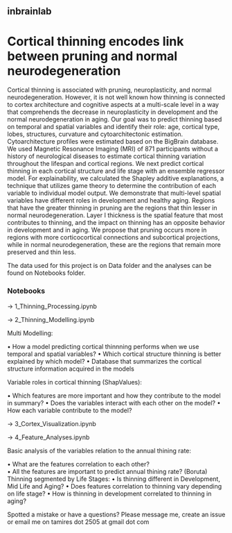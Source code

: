 ## inbrainlab

# Cortical thinning encodes link between pruning and normal neurodegeneration

Cortical thinning is associated with pruning, neuroplasticity, and normal neurodegeneration. However, it is not well known how thinning is connected to cortex architecture and cognitive aspects at a multi-scale level in a way that comprehends the decrease in neuroplasticity in development and the normal neurodegeneration in aging. Our goal was to predict thinning based on temporal and spatial variables and identify their role: age, cortical type, lobes, structures, curvature and cytoarchitectonic estimation. Cytoarchitecture profiles were estimated based on the BigBrain database. We used Magnetic Resonance Imaging (MRI) of 871 participants without a history of neurological diseases to estimate cortical thinning variation throughout the lifespan and cortical regions. We next predict cortical thinning in each cortical structure and life stage with an ensemble regressor model. For explainability, we calculated the Shapley additive explanations, a technique that utilizes game theory to determine the contribution of each variable to individual model output. We demonstrate that multi-level spatial variables have different roles in development and healthy aging. Regions that have the greater thinning in pruning are the regions that thin lesser in normal neurodegeneration. Layer I thickness is the spatial feature that most contributes to thinning, and the impact on thinning has an opposite behavior in development and in aging. We propose that pruning occurs more in regions with more corticocortical connections and subcortical projections, while in normal neurodegeneration, these are the regions that remain more preserved and thin less. 

The data used for this project is on Data folder and the analyses can be found on Notebooks folder.

### Notebooks
-> 1_Thinning_Processing.ipynb
  
-> 2_Thinning_Modelling.ipynb

Multi Modelling:

• How a model predicting cortical thinnning performs when we use temporal and spatial variables?
• Which cortical structure thinning is better explained by which model?
• Database that summarizes the cortical structure information acquired in the models

Variable roles in cortical thinning (ShapValues):

• Which features are more important and how they contribute to the model in summary?
• Does the variables interact with each other on the model?
• How each variable contribute to the model?
     
-> 3_Cortex_Visualization.ipynb

-> 4_Feature_Analyses.ipynb

Basic analysis of the variables relation to the annual thining rate:

• What are the features correlation to each other?  
• All the features are important to predict annual thining rate? (Boruta) 
Thinning segmented by Life Stages:
• Is thinning different in Development, Mid Life and Aging?
• Does features correlation to thinning vary depending on life stage?
• How is thinning in development correlated to thinning in aging?

Spotted a mistake or have a questions? Please message me, create an issue or email me on tamires dot 2505 at gmail dot com
